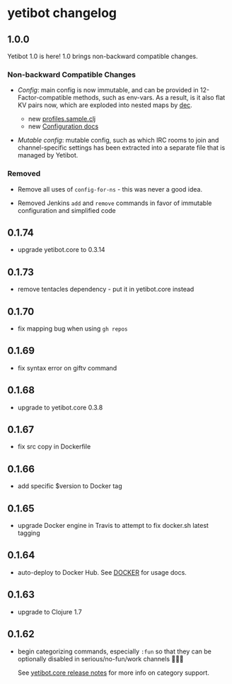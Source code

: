 # yetibot changelog

## 1.0.0

Yetibot 1.0 is here! 1.0 brings non-backward compatible changes.

### Non-backward Compatible Changes

- *Config*: main config is now immutable, and can be provided in
  12-Factor-compatible methods, such as env-vars. As a result, is it also flat
  KV pairs now, which are exploded into nested maps by
  [dec](https://github.com/devth/dec).

  - new [profiles.sample.clj](https://github.com/devth/yetibot.core/blob/master/profiles.sample.clj)
  - new [Configuration docs](https://github.com/devth/yetibot.core/blob/master/docs/CONFIGURATION.md)

- *Mutable config*: mutable config, such as which IRC rooms to join and
  channel-specific settings has been extracted into a separate file that is
  managed by Yetibot.

### Removed

- Remove all uses of `config-for-ns` - this was never a good idea.

- Removed Jenkins `add` and `remove` commands in favor of immutable
  configuration and simplified code

## 0.1.74

- upgrade yetibot.core to 0.3.14

## 0.1.73

- remove tentacles dependency - put it in yetibot.core instead

## 0.1.70

- fix mapping bug when using `gh repos`

## 0.1.69

- fix syntax error on giftv command

## 0.1.68

- upgrade to yetibot.core 0.3.8

## 0.1.67

- fix src copy in Dockerfile

## 0.1.66

- add specific $version to Docker tag

## 0.1.65

- upgrade Docker engine in Travis to attempt to fix docker.sh latest tagging

## 0.1.64

- auto-deploy to Docker Hub. See
  [DOCKER](https://github.com/devth/yetibot/blob/master/doc/DOCKER.md) for usage
  docs.

## 0.1.63

- upgrade to Clojure 1.7

## 0.1.62

- begin categorizing commands, especially `:fun` so that they can be optionally
  disabled in serious/no-fun/work channels 👮👮👮

  See [yetibot.core release
  notes](https://github.com/devth/yetibot.core/blob/master/doc/CHANGELOG.md#033)
  for more info on category support.


